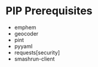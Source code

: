 # PIP Prerequisites
   * emphem
   * geocoder
   * pint
   * pyyaml
   * requests[security]
   * smashrun-client

